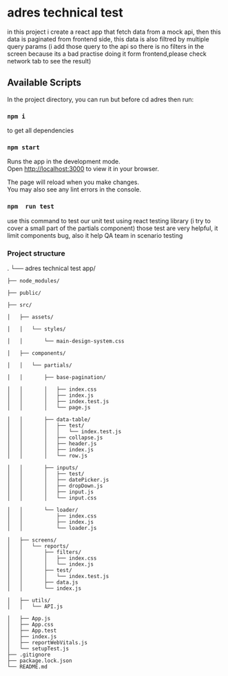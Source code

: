 # adres technical test

in this project i create a react app that fetch data from a mock api, then this data is paginated from frontend side,
this data is also filtred by multiple query params (i add those query to the api so there is no filters in the screen because its a bad practise doing it form frontend,please check network tab to see the result) 



## Available Scripts

In the project directory, you can run but before cd adres then run:
### `npm i`

to get all dependencies

### `npm start`


Runs the app in the development mode.\
Open [http://localhost:3000](http://localhost:3000) to view it in your browser.

The page will reload when you make changes.\
You may also see any lint errors in the console.

### `npm  run test`
use this command to test our unit test using react testing 
library (i try to cover a small part of the partials component)
those test are very helpful, it limit components bug, also it help QA team in scenario testing


### Project structure

.
└── adres technical test app/

    ├── node_modules/

    ├── public/

    ├── src/

    │   ├── assets/

    │   │   └── styles/

    │   │       └── main-design-system.css

    │   ├── components/

    │   │   └── partials/

    │   │       ├── base-pagination/

    │   │       │   ├── index.css
    │   │       │   ├── index.js
    │   │       │   ├── index.test.js
    │   │       │   └── page.js

    │   │       ├── data-table/
    │   │       │   ├── test/
    │   │       │   │   └── index.test.js
    │   │       │   ├── collapse.js
    │   │       │   ├── header.js
    │   │       │   ├── index.js
    │   │       │   └── row.js

    │   │       ├── inputs/
    │   │       │   ├── test/
    │   │       │   ├── datePicker.js
    │   │       │   ├── dropDown.js
    │   │       │   ├── input.js 
    │   │       │   └── input.css

    │   │       └── loader/
    │   │           ├── index.css
    │   │           ├── index.js
    │   │           └── loader.js

    │   ├── screens/
    │   │   └── reports/
    │   │       ├── filters/
    │   │       │   ├── index.css
    │   │       │   └── index.js
    │   │       ├── test/
    │   │       │   └── index.test.js
    │   │       ├── data.js
    │   │       └── index.js

    │   ├── utils/
    │   │   └── API.js
    
    │   ├── App.js
    │   ├── App.css
    │   ├── App.test
    │   ├── index.js
    │   ├── reportWebVitals.js
    │   └── setupTest.js
    ├── .gitignore
    ├── package.lock.json
    └── README.md


